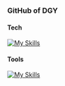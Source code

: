 ### GitHub of DGY

#### Tech
[![My Skills](https://skillicons.dev/icons?i=html,css,scss,js,ts,react,redux,nextjs,firebase)](https://skillicons.dev)
#### Tools
[![My Skills](https://skillicons.dev/icons?i=ps,xd,figma,git,github)](https://skillicons.dev)
